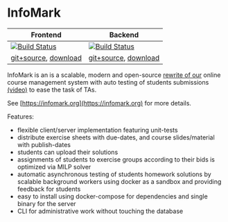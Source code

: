 
# InfoMark

|Frontend|Backend|
|----|----|
|[![Build Status](https://ci.patwie.com/api/badges/cgtuebingen/infomark-ui/status.svg)](http://ci.patwie.com/cgtuebingen/infomark-ui)|[![Build Status](https://ci.patwie.com/api/badges/cgtuebingen/infomark-backend/status.svg)](http://ci.patwie.com/cgtuebingen/infomark-backend)|
| [git+source](https://github.com/cgtuebingen/infomark-ui), [download](https://github.com/cgtuebingen/infomark-ui/releases/latest) | [git+source](https://github.com/cgtuebingen/infomark-backend), [download](https://github.com/cgtuebingen/infomark-ui/releases/latest)|


InfoMark is an is a scalable, modern and open-source [rewrite of our](https://github.com/cgtuebingen/InfoMark-deprecated) online course management system with auto testing of students submissions [(video)](https://www.youtube.com/watch?v=ifyUssK6PJ4) to ease the task of TAs.


See [https://infomark.org](https://infomark.org) for more details.

Features:
- flexible client/server implementation featuring unit-tests
- distribute exercise sheets with due-dates, and course slides/material with publish-dates
- students can upload their solutions
- assignments of students to exercise groups according to their bids is optimized via MILP solver
- automatic asynchronous testing of students homework solutions by scalable background workers using docker as a sandbox and providing feedback for students
- easy to install using docker-compose for dependencies and single binary for the server
- CLI for administrative work without touching the database

